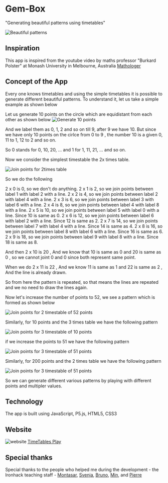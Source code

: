 # Gem-Box

"Generating beautiful patterns using timetables"

![Beautiful patterns]("https://github.com/harinathvutla/TimeTables-Play/tree/master/images/background_img.png")

## Inspiration

This app is inspired from the youtube video by maths professor "Burkard Polster" at Monash University in Melbourne, Australia [Mathologer](https://www.youtube.com/watch?v=qhbuKbxJsk8&t=185s)

## Concept of the App

Every one knows timetables and using the simple timetables it is possible to generate different beautiful patterns.
To understand it, let us take a simple example as shown below

Let us generate 10 points on the circle which are equidistant from each other as shown below
![Generate 10 points]("https://github.com/harinathvutla/TimeTables-Play/tree/master/images/10points.png")

And we label them as 0, 1, 2 and so on till 9, after 9 we have 10. But since we have only 10 points on the cirlce from 0 to 9 , the number 10 is a given 0, 11 to 1, 12 to 2 and so on.

So 0 stands for 0, 10, 20, ... and 1 for 1, 11, 21, ... and so on.

Now we consider the simplest timestable the 2x times table.

![Join points for 2times table]("https://github.com/harinathvutla/TimeTables-Play/tree/master/images/joing10points_2timestable.png")

So we do the following

2 x 0 is 0, so we don't do anything.
2 x 1 is 2, so we join points between label 1 with label 2 with a line.
2 x 2 is 4, so we join points between label 2 with label 4 with a line.
2 x 3 is 6, so we join points between label 3 with label 6 with a line.
2 x 4 is 8, so we join points between label 4 with label 8 with a line.
2 x 5 is 10, so we join points between label 5 with label 0 with a line. Since 10 is same as 0.
2 x 6 is 12, so we join points between label 6 with label 2 with a line. Since 12 is same as 2.
2 x 7 is 14, so we join points between label 7 with label 4 with a line. Since 14 is same as 4.
2 x 8 is 16, so we join points between label 8 with label 6 with a line. Since 16 is same as 6.
2 x 9 is 18, so we join points between label 9 with label 8 with a line. Since 18 is same as 8.

And then 2 x 10 is 20 , And we know that 10 is same as 0 and 20 is same as 0 , so we cannot joint 0 and 0 since both represent same point.

When we do 2 x 11 is 22 , And we know 11 is same as 1 and 22 is same as 2 , And the line is already drawn.

So from here the pattern is repeated, so that means the lines are repeated and we no need to draw the lines again.

Now let's increase the number of points to 52, we see a pattern which is formed as shown below

![Join points for 2 timestable of 52 points]("https://github.com/harinathvutla/TimeTables-Play/tree/master/images/joing50points_2timestable.png")

Similarly, for 10 points and the 3 times table we have the following pattern

![Join points for 3 timestable of 10 points]("https://github.com/harinathvutla/TimeTables-Play/tree/master/images/3times_10points.png")

if we increase the points to 51 we have the following pattern

![Join points for 3 timestable of 51 points]("https://github.com/harinathvutla/TimeTables-Play/tree/master/images/3times_50points.png")

Similarly, for 200 points and the 2 times table we have the following pattern

![Join points for 3 timestable of 51 points]("https://github.com/harinathvutla/TimeTables-Play/tree/master/images/joing200points_2timestable.png")

So we can generate different various patterns by playing with different points and multipler values.

## Technology

The app is built using JavaScript, P5.js, HTML5, CSS3

## Website

![website]("./images/Webpage.png")
[TimeTables Play](https://harinathvutla.github.io/TimeTables-Play/)

## Special thanks

Special thanks to the people who helped me during the development - the Ironhack teaching staff - [Montasar](https://github.com/mjarraya), [Svenja](https://github.com/Svemakawe), [Bruno](https://github.com/brudolce), [Min](https://github.com/angminsheng), and [Pierre](https://github.com/pierreportal)
